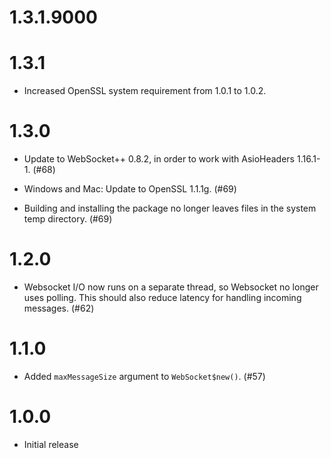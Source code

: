1.3.1.9000
=====


1.3.1
=====

* Increased OpenSSL system requirement from 1.0.1 to 1.0.2.

1.3.0
=====

* Update to WebSocket++ 0.8.2, in order to work with AsioHeaders 1.16.1-1. (#68)

* Windows and Mac: Update to OpenSSL 1.1.1g. (#69)

* Building and installing the package no longer leaves files in the system temp directory. (#69)

1.2.0
=====

* Websocket I/O now runs on a separate thread, so Websocket no longer uses polling. This should also reduce latency for handling incoming messages. (#62)

1.1.0
=====

* Added `maxMessageSize` argument to `WebSocket$new()`. (#57)

1.0.0
=====

* Initial release
